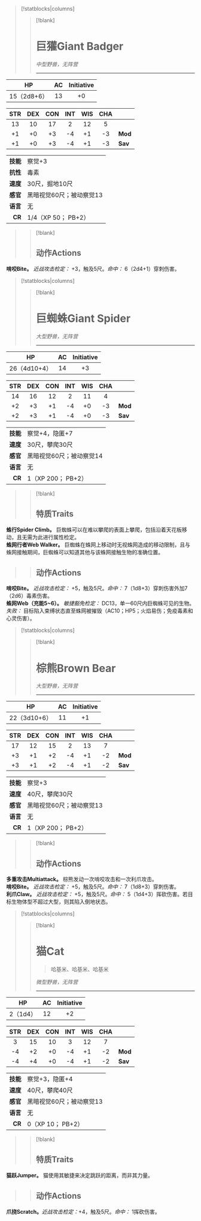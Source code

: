 
> [!statblocks|columns]
> 
>> [!blank]  
>> 
>> # 巨獾Giant Badger
>> 
>> *中型野兽，无阵营*
>> 
>> ---
| HP | AC | Initiative |
|:---:|:---:|:---:|
| 15（2d8+6） | 13 | +0 |
>>
| STR | DEX | CON | INT | WIS | CHA |  |
|:---:|:---:|:---:|:---:|:---:|:---:|:--- |
| 13 | 10 | 17 | 2 | 12 | 5 | |
| +1 | +0 | +3 | -4 | +1 | -3 | **Mod** |
| +1 | +0 | +3 | -4 | +1 | -3 | **Sav** |
>>
|  |  |
| ---:|:--- |
| **技能** | 察觉+3 |
| **抗性** | 毒素 |
| **速度** | 30尺，掘地10尺 |
| **感官** | 黑暗视觉60尺；被动察觉13 |
| **语言** | 无 |
| **CR** | 1/4（XP 50； PB+2）|
>
>> [!blank]
>> ## 动作Actions
**啃咬Bite。** _近战攻击检定：_ +3，触及5尺。_命中：_ 6（2d4+1）穿刺伤害。

> [!statblocks|columns]
> 
>> [!blank]  
>> 
>> # 巨蜘蛛Giant Spider
>> 
>> *大型野兽，无阵营*
>> 
>> ---
| HP | AC | Initiative |
|:---:|:---:|:---:|
| 26（4d10+4） | 14 | +3 |
>>
| STR | DEX | CON | INT | WIS | CHA |  |
|:---:|:---:|:---:|:---:|:---:|:---:|:--- |
| 14 | 16 | 12 | 2 | 11 | 4 | |
| +2 | +3 | +1 | -4 | +0 | -3 | **Mod** |
| +2 | +3 | +1 | -4 | +0 | -3 | **Sav** |
>>
|  |  |
| ---:|:--- |
| **技能** | 察觉+4，隐匿+7 |
| **速度** | 30尺，攀爬30尺 |
| **感官** | 黑暗视觉60尺；被动察觉14 |
| **语言** | 无 |
| **CR** | 1（XP 200； PB+2）|
>
>> [!blank]
>> ## 特质Traits
**蛛行Spider Climb。** 巨蜘蛛可以在难以攀爬的表面上攀爬，包括沿着天花板移动，且无需为此进行属性检定。  
**蛛网行者Web Walker。** 巨蜘蛛在蛛网上移动时无视蛛网造成的移动限制，且与蛛网接触期间，巨蜘蛛可以知道其他与该蛛网接触生物的准确位置。  
>> ## 动作Actions
**啃咬Bite。** _近战攻击检定：_ +5，触及5尺。_命中：_ 7（1d8+3）穿刺伤害外加7（2d6）毒素伤害。  
**蛛网Web（充能5~6）。** _敏捷豁免检定：_ DC13，单一60尺内巨蜘蛛可见的生物。 _失败：_ 目标陷入束缚状态直至蛛网被摧毁（AC10；HP5；火焰易伤；免疫毒素和心灵伤害）。

> [!statblocks|columns]
> 
>> [!blank]  
>> 
>> # 棕熊Brown Bear
>> 
>> *大型野兽，无阵营*
>> 
>> ---
| HP | AC | Initiative |
|:---:|:---:|:---:|
| 22（3d10+6） | 11 | +1 |
>>
| STR | DEX | CON | INT | WIS | CHA |  |
|:---:|:---:|:---:|:---:|:---:|:---:|:--- |
| 17 | 12 | 15 | 2 | 13 | 7 | |
| +3 | +1 | +2 | -4 | +1 | -2 | **Mod** |
| +3 | +1 | +2 | -4 | +1 | -2 | **Sav** |
>>
|  |  |
| ---:|:--- |
| **技能** | 察觉+3 |
| **速度** | 40尺，攀爬30尺 |
| **感官** | 黑暗视觉60尺；被动察觉13 |
| **语言** | 无 |
| **CR** | 1（XP 200； PB+2）|
>
>> [!blank]
>> ## 动作Actions
**多重攻击Multiattack。** 棕熊发动一次啃咬攻击和一次利爪攻击。  
**啃咬Bite。** _近战攻击检定：_ +5，触及5尺。_命中：_ 7（1d8+3）穿刺伤害。  
**利爪Claw。** _近战攻击检定：_ +5，触及5尺。_命中：_ 5（1d4+3）挥砍伤害。若目标生物体型不超过大型，则其陷入倒地状态。

> [!statblocks|columns]
> 
>> [!blank]  
>> 
>> # 猫Cat
>> > 哈基米、哈基米、哈基米
>> 
>> *微型野兽，无阵营*
>> 
>> ---
| HP | AC | Initiative |
|:---:|:---:|:---:|
| 2（1d4）| 12 | +2 |
>>
| STR | DEX | CON | INT | WIS | CHA |  |
|:---:|:---:|:---:|:---:|:---:|:---:|:--- |
| 3 |  15 | 10  | 3 | 12 | 7 | |
| -4 | +2 | +0  | -4 | +1 | -2 | **Mod** |
| -4 | +4 | +0  | -4 | +1 | -2 | **Sav** |
>>
|  |  |
| ---:|:--- |
| **技能** | 察觉+3，隐匿+4 |
| **速度** | 40尺，攀爬40尺 |
| **感官** | 黑暗视觉60尺；被动察觉13 |
| **语言** | 无|
| **CR** | 0（XP 10； PB+2）|
>
>> [!blank]
>> ## 特质Traits
**猫跃Jumper。** 猫使用其敏捷来决定跳跃的距离，而非其力量。
>> ## 动作Actions
**爪挠Scratch。**_近战攻击检定：_+4，触及5尺。_命中：_ 1挥砍伤害。

